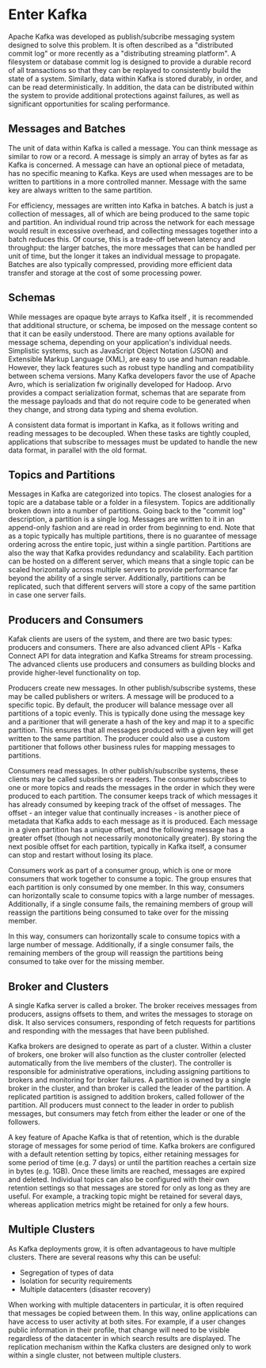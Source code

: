 # Enter Kafka

Apache Kafka was developed as publish/subcribe messaging system designed to solve this problem. It is often described as a "distributed commit log" or more recently as a "distributing streaming platform". A filesystem or database commit log is designed to provide a durable record of all transactions so that they can be replayed to consistently build the state of a system. Similarly, data within Kafka is stored durably, in order, and can be read deterministically. In addition, the data can be distributed within the system to provide additional protections against failures, as well as significant opportunities for scaling performance.

## Messages and Batches

The unit of data within Kafka is called a message. You can think message as similar to row or a record. A message is simply an array of bytes as far as Kafka is concerned. A message can have an optional piece of metadata, has no specific meaning to Kafka. Keys are used when messages are to be written to partitions in a more controlled manner. Message with the same key are always written to the same partition.

For efficiency, messages are written into Kafka in batches. A batch is just a collection of messages, all of which are being produced to the same topic and partition. An individual round trip across the network for each message would result in excessive overhead, and collecting messages together into a batch reduces this. Of course, this is a trade-off between latency and throughput: the larger batches, the more messages that can be handled per unit of time, but the longer it takes an individual message to propagate. Batches are also typically compressed, providing more efficient data transfer and storage at the cost of some processing power. 

## Schemas

While messages are opaque byte arrays to Kafka itself , it is recommended that additional structure, or schema, be imposed on the message content so that it can be easily understood. There are many options available for message schema, depending on your application's individual needs. Simplistic systems, such as JavaScript Object Notation (JSON) and Extensible Markup Language (XML), are easy to use and human readable. However, they lack features such as robust type handling and compatibility between schema versions. Many Kafka developers favor the use of Apache Avro, which is serialization fw originally developed for Hadoop. Arvo provides a compact serialization format, schemas that are separate from the message payloads and that do not require code to be generated when they change, and strong data typing and shema evolution.

A consistent data format is important in Kafka, as it follows writing and reading messages to be decoupled. When these tasks are tightly coupled, applications that subscribe to messages must be updated to handle the new data format, in parallel with the old format.

## Topics and Partitions

Messages in Kafka are categorized into topics. The closest analogies for a topic are a database table or a folder in a filesystem. Topics are additionally broken down into a number of partitions. Going back to the "commit log" description, a partition is a single log. Messages are written to it in an append-only fashion and are read in order from beginning to end. Note that as a topic typically has multiple partitions, there is no guarantee of message ordering across the entire topic, just within a single partition. Partitions are also the way that Kafka provides redundancy and scalability. Each partition can be hosted on a different server, which means that a single topic can be scaled horizontally across multiple servers to provide performance far beyond the ability of a single server. Additionally, partitions can be replicated, such that different servers will store a copy of the same partition in case one server fails.

## Producers and Consumers

Kafak clients are users of the system, and there are two basic types: producers and consumers. There are also advanced client APIs - Kafka Connect API for data integration and Kafka Streams for stream processing. The advanced clients use producers and consumers as building blocks and provide higher-level functionality on top.

Producers create new messages. In other publish/subscribe systems, these may be called publishers or writers. A message will be produced to a specific topic. By default, the producer will balance message over all partitions of a topic evenly. This is typically done using the message key and a paritioner that will generate a hash of the key and map it to a specific partition. This ensures that all messages produced with a given key will get written to the same partition. The producer could also use a custom partitioner that follows other business rules for mapping messages to partitions.

Consumers read messages. In other publish/subscribe systems, these clients may be called subsribers or readers. The consumer subscribes to one or more topics and reads the messages in the order in which they were produced to each partition. The consumer keeps track of which messages it has already consumed by keeping track of the offset of messages. The offset - an integer value that continually increases - is another piece of metadata that Kafka adds to each message as it is produced. Each message in a given partition has a unique offset, and the following message has a greater offset (though not necessarily monotonically greater). By storing the next posible offset for each partition, typically in Kafka itself, a consumer can stop and restart without losing its place.

Consumers work as part of a consumer group, which is one or more consumers that work together to consume a topic. The group ensures that each partition is only consumed by one member. In this way, consumers can horizontally scale to consume topics with a large number of messages. Additionally, if a single consume fails, the remaining members of group will reassign the partitions being consumed to take over for the missing member.

In this way, consumers can horizontally scale to consume topics with a large number of message. Additionally, if a single consumer fails, the remaining members of the group will reassign the partitions being consumed to take over for the missing member. 

## Broker and Clusters

A single Kafka server is called a broker. The broker receives messages from producers, assigns offsets to them, and writes the messages to storage on disk. It also services consumers, responding of fetch requests for partitions and responding with the messages that have been published.

Kafka brokers are designed to operate as part of a cluster. Within a cluster of brokers, one broker will also function as the cluster controller (elected automatically from the live members of the cluster). The controller is responsible for administrative operations, including assigning partitions to brokers and monitoring for broker failures. A partition is owned by a single broker in the cluster, and than broker is called the leader of the partition. A replicated partition is assigned to addition brokers, called follower of the partition. All producers must connect to the leader in order to publish messages, but consumers may fetch from either the leader or one of the followers.

A key feature of Apache Kafka is that of retention, which is the durable storage of messages for some period of time. Kafka brokers are configured with a default retention setting by topics, either retaining messages for some period of time (e.g. 7 days) or until the partition reaches a certain size in bytes (e.g. 1GB). Once these limits are reached, messages are expired and deleted. Individual topics can also be configured with their own retention settings so that messages are stored for only as long as they are useful. For example, a tracking topic might be retained for several days, whereas application metrics might be retained for only a few hours.

## Multiple Clusters

As Kafka deployments grow, it is often advantageous to have multiple clusters. There are several reasons why this can be useful:

- Segregation of types of data
- Isolation for security requirements
- Multiple datacenters (disaster recovery)

When working with multiple datacenters in particular, it is often required that messages be copied between them. In this way, online applications can have access to user activity at both sites. For example, if a user changes public information in their profile, that change will need to be visible regardless of the datacenter in which search results are displayed. The replication mechanism within the Kafka clusters are designed only to work within a single cluster, not between multiple clusters.
